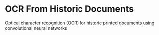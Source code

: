 <!-- TITLE: Portfolios -->
<!-- SUBTITLE: Some projects that I have worked on -->

# OCR From Historic Documents
Optical character recognition (OCR) for historic printed documents using convolutional neural networks
